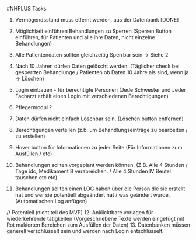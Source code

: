 #NHPLUS 
Tasks:
1. Vermögendsstand muss etfernt werden, aus der Datenbank [DONE]
2. Möglichkeit einführen Behandlungen zu Sperren (Sperren Button einführen, für Patienten und alle ihre Daten, nicht einzelne Behandlungen)
4. Alle Patientendaten sollten gleichzeitig Sperrbar sein -> Siehe 2
5. Nach 10 Jahren dürfen Daten gelöscht werden. (Täglicher check bei gesperrten Behandlunge / Patienten ob Daten 10 Jahre als sind, wenn ja -> Löschen)
6. Login einbauen - für berechtigte Personen (Jede Schwester und Jeder Facharzt erhält einen Login mit verschiedenen Berechtigungen)
7. Pflegermodul ?
8. Daten dürfen nicht einfach Löschbar sein. (Löschen button entfernen)

8. Berechtigungen verteilen (z.b. um Behandlungseinträge zu bearbeiten / zu erstellen)
9. Hover button für Informationen zu jeder Seite (Für Informationen zum Ausfüllen / etc)
10. Behandlungen sollten vorgeplant werden können. (Z.B. Alle 4 Stunden / Tage idc, Medikament B verabreichen. / Alle 4 Stunden IV Beutel tauschen etc etc)
11. Behandlungen sollten einen LOG haben über die Person die sie erstellt hat und wer sie potentiell abgeändert hat / was geändert wurde. (Automatischen Log anfügen)

// Potentiell (nicht teil des MVP)
12. Anklicktbare vorlagen für wiederkehrende tätigkeiten (Vorgeschriebene Texte werden eingefügt mit Rot makierten Bereichen zum Ausfüllen der Daten)
13. Datenbanken müssen generell verschlüsselt sein und werden nach Login entschlüsselt.